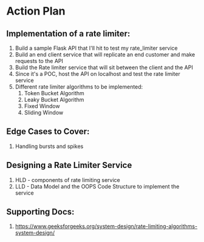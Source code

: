 # Action Plan
## Implementation of a rate limiter:
1. Build a sample Flask API that I'll hit to test my rate_limiter service
2. Build an end client service that will replicate an end customer and make requests to the API
3. Build the Rate limiter service that will sit between the client and the API
4. Since it's a POC, host the API on localhost and test the rate limiter service
5. Different rate limiter algorithms to be implemented:
    1. Token Bucket Algorithm
    2. Leaky Bucket Algorithm
    3. Fixed Window
    4. Sliding Window

## Edge Cases to Cover:
1. Handling bursts and spikes

## Designing a Rate Limiter Service
1. HLD - components of rate limiting service
2. LLD - Data Model and the OOPS Code Structure to implement the service

## Supporting Docs:
1. https://www.geeksforgeeks.org/system-design/rate-limiting-algorithms-system-design/